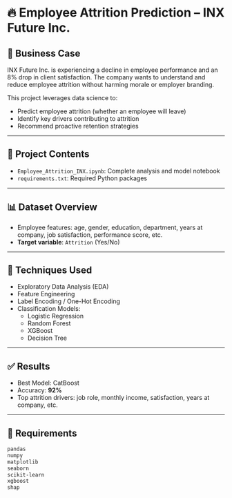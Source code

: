 # 🔥 Employee Attrition Prediction – INX Future Inc.

## 🏢 Business Case

INX Future Inc. is experiencing a decline in employee performance and an 8% drop in client satisfaction. The company wants to understand and reduce employee attrition without harming morale or employer branding.

This project leverages data science to:
- Predict employee attrition (whether an employee will leave)
- Identify key drivers contributing to attrition
- Recommend proactive retention strategies

---

## 📁 Project Contents

- `Employee_Attrition_INX.ipynb`: Complete analysis and model notebook
- `requirements.txt`: Required Python packages

---

## 📊 Dataset Overview

- Employee features: age, gender, education, department, years at company, job satisfaction, performance score, etc.
- **Target variable**: `Attrition` (Yes/No)

---

## 🧠 Techniques Used

- Exploratory Data Analysis (EDA)
- Feature Engineering
- Label Encoding / One-Hot Encoding
- Classification Models:
  - Logistic Regression
  - Random Forest
  - XGBoost
  - Decision Tree

---

## ✅ Results

- Best Model: CatBoost	
- Accuracy: **92%**
- Top attrition drivers: job role, monthly income, satisfaction, years at company, etc.


---

## 🔧 Requirements

```txt
pandas
numpy
matplotlib
seaborn
scikit-learn
xgboost
shap
